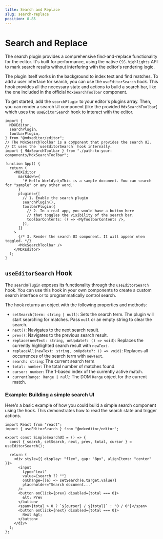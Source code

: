 ```yaml
---
title: Search and Replace
slug: search-replace
position: 0.85
---
```


# Search and Replace

The search plugin provides a comprehensive find-and-replace functionality for the editor. It's built for performance, using the native `CSS.highlights` API to mark search results without interfering with the editor's rendering logic.

The plugin itself works in the background to index text and find matches. To add a user interface for search, you can use the `useEditorSearch` hook. This hook provides all the necessary state and actions to build a search bar, like the one included in the official `MdxSearchToolbar` component.

To get started, add the `searchPlugin` to your editor's plugins array. Then, you can render a search UI component (like the provided `MdxSearchToolbar`) which uses the `useEditorSearch` hook to interact with the editor.

```tsx
import {
  MDXEditor,
  searchPlugin,
  toolbarPlugin,
} from "@mdxeditor/editor";
// The MdxSearchToolbar is a component that provides the search UI.
// It uses the `useEditorSearch` hook internally.
import { MdxSearchToolbar } from "./path-to-your-components/MdxSearchToolbar";

function App() {
  return (
    <MDXEditor
      markdown={
        '# Hello World\n\nThis is a sample document. You can search for "sample" or any other word.'
      }
      plugins={[
        // 1. Enable the search plugin
        searchPlugin(),
        toolbarPlugin({
          // 2. In a real app, you would have a button here
          // that toggles the visibility of the search bar.
          toolbarContents: () => <MyToolbarContents />,
        }),
      ]}
    >
      {/* 3. Render the search UI component. It will appear when toggled. */}
      <MdxSearchToolbar />
    </MDXEditor>
  );
}
```

## `useEditorSearch` Hook

The `searchPlugin` exposes its functionality through the `useEditorSearch` hook. You can use this hook in your own components to create a custom search interface or to programmatically control search.

The hook returns an object with the following properties and methods:

-   `setSearch(term: string | null)`: Sets the search term. The plugin will start searching for matches. Pass `null` or an empty string to clear the search.
-   `next()`: Navigates to the next search result.
-   `prev()`: Navigates to the previous search result.
-   `replace(newText: string, onUpdate?: () => void)`: Replaces the currently highlighted search result with `newText`.
-   `replaceAll(newText: string, onUpdate?: () => void)`: Replaces all occurrences of the search term with `newText`.
-   `search: string`: The current search term.
-   `total: number`: The total number of matches found.
-   `cursor: number`: The 1-based index of the currently active match.
-   `currentRange: Range | null`: The DOM `Range` object for the current match.

### Example: Building a simple search UI

Here's a basic example of how you could build a simple search component using the hook. This demonstrates how to read the search state and trigger actions.

```tsx
import React from "react";
import { useEditorSearch } from "@mdxeditor/editor";

export const SimpleSearchUI = () => {
  const { search, setSearch, next, prev, total, cursor } = useEditorSearch();

  return (
    <div style={{ display: "flex", gap: "8px", alignItems: "center" }}>
      <input
        type="text"
        value={search ?? ""}
        onChange={(e) => setSearch(e.target.value)}
        placeholder="Search document..."
      />
      <button onClick={prev} disabled={total === 0}>
        &lt; Prev
      </button>
      <span>{total > 0 ? `${cursor} / ${total}` : "0 / 0"}</span>
      <button onClick={next} disabled={total === 0}>
        Next &gt;
      </button>
    </div>
  );
};
```